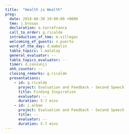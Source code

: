 ```yaml
---
title:  "Health is Wealth"
prog:
  date: 2018-08-30 19:00:00 +0800
  tme: j.brosas
  declaration: e.torrefranca
  call_to_order: g.ricalde
  introduction_of_tme: m.villegas
  welcoming_of_guests: s.puerto
  word_of_the_day: d.mabelin
  table_topics: l.malalay
  general_evaluator: --
  table_topics_evaluator: --
  timer: d.consunji
  ahh_counter: --
  closing_remarks: g.ricalde
  presentations:
    - id: g.ricalde
      project: Evaluation and Feedback - Second Speech
      title: Finding Inspiration
      evaluator: --
      duration: 5-7 mins
    - id: j.albao
      project: Evaluation and Feedback - Second Speech
      title: --
      evaluator: --
      duration: 5-7 mins
---
```

